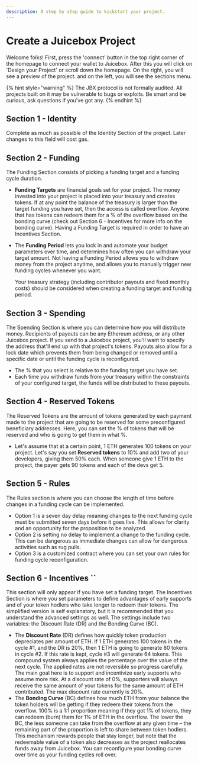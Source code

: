 ```yaml
---
description: A step by step guide to kickstart your project.
---
```


# Create a Juicebox Project

Welcome folks! First, press the 'connect' button in the top right corner of the homepage to connect your wallet to Juicebox. After this you will click on 'Design your Project' or scroll down the homepage. On the right, you will see a preview of the project. and on the left, you will see the sections menu. 

{% hint style="warning" %}
The JBX protocol is not formally audited. All projects built on it may be vulnerable to bugs or exploits. Be smart and be curious, ask questions if you've got any.
{% endhint %}

## Section 1 - Identity

Complete as much as possible of the Identity Section of the project. Later changes to this field will cost gas. 

## Section 2 - Funding

The Funding Section consists of picking a funding target and a funding cycle duration. 

* **Funding Targets** are financial goals set for your project. The money invested into your project is placed into your treasury and creates tokens. If at any point the balance of the treasury is larger than the target funding you have set, then the access is called overflow. Anyone that has tokens can redeem them for a % of the overflow based on the bonding curve \(check out Section 6 - Incentives for more info on the bonding curve\). Having a Funding Target is required in order to have an Incentives Section.  
* The **Funding Period** lets you lock in and automate your budget parameters over time, and determines how often you can withdraw your target amount. Not having a Funding Period allows you to withdraw money from the project anytime, and allows you to manually trigger new funding cycles whenever you want.

  Your treasury strategy \(including contributor payouts and fixed monthly costs\) should be considered when creating a funding target and funding period. 

## Section 3 - Spending

The Spending Section is where you can determine how you will distribute money. Recipients of payouts can be any Ethereum address, or any other Juicebox project. If you send to a Juicebox project, you'll want to specify the address that'll end up with that project's tokens. Payouts also allow for a lock date which prevents them from being changed or removed until a specific date or until the funding cycle is reconfigured. 

* The % that you select is relative to the funding target you have set.  
* Each time you withdraw funds from your treasury within the constraints of your configured target, the funds will be distributed to these payouts. 

## Section 4 - Reserved Tokens

The Reserved Tokens are the amount of tokens generated by each payment made to the project that are going to be reserved for some preconfigured beneficiary addresses. Here, you can set the % of tokens that will be reserved and who is going to get them in what %. 

* Let's assume that at a certain point, 1 ETH generates 100 tokens on your project. Let's say you set **Reserved tokens** to 10% and add two of your developers, giving them 50% each. When someone give 1 ETH to the project, the payer gets 90 tokens and each of the devs get 5. 

## Section 5 - Rules 

The Rules section is where you can choose the length of time before changes in a funding cycle can be implemented. 

* Option 1 is a seven day delay meaning changes to the next funding cycle must be submitted seven days before it goes live. This allows for clarity and an opportunity for the proposition to be analyzed.  
* Option 2 is setting no delay to implement a change to the funding cycle. This can be dangerous as immediate changes can allow for dangerous activities such as rug pulls.  
* Option 3 is a customized contract where you can set your own rules for funding cycle reconfiguration. 

## Section 6 - Incentives ``

This section will only appear if you have set a funding target. The Incentives Section is where you set parameters to define advantages of early supports and of your token hodlers who take longer to redeem their tokens. The simplified version is self explanatory, but it is recommended that you understand the advanced settings as well.  The settings include two variables: the Discount Rate \(DR\) and the Bonding Curve \(BC\). 

* The **Discount Rate** \(DR\) defines how quickly token production depreciates per amount of ETH. If 1 ETH generates 100 tokens in the cycle \#1, and the DR is 20%, then 1 ETH is going to generate 80 tokens in cycle \#2. If this rate is kept, cycle \#3 will generate 64 tokens. This compound system always applies the percentage over the value of the next cycle. The applied rates are not reversible so progress carefully. The main goal here is to support and incentivize early supports who assume more risk.   At a discount rate of 0%, supporters will always receive the same amount of your tokens for the same amount of ETH contributed.  The max discount rate currently is 20%. 
* The **Bonding Curve** \(BC\) defines how much ETH from your balance the token holders will be getting if they redeem their tokens from the overflow. 100% is a 1:1 proportion meaning if they got 1% of tokens, they can redeem \(burn\) them for 1% of ETH in the overflow. The lower the BC, the less someone can take from the overflow at any given time – the remaining part of the proportion is left to share between token hodlers. This mechanism rewards people that stay longer, but note that the redeemable value of a token also decreases as the project reallocates funds away from Juicebox.  You can reconfigure your bonding curve over time as your funding cycles roll over.



